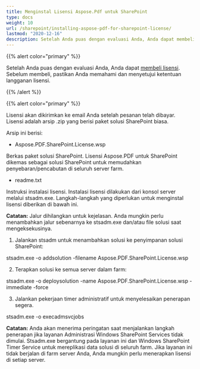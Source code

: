 ```yaml
---
title: Menginstal Lisensi Aspose.Pdf untuk SharePoint
type: docs
weight: 10
url: /sharepoint/installing-aspose-pdf-for-sharepoint-license/
lastmod: "2020-12-16"
description: Setelah Anda puas dengan evaluasi Anda, Anda dapat membeli lisensi untuk PDF SharePoint API dan mengikuti instruksi instalasi untuk menerapkannya.
---
```


{{% alert color="primary" %}}

Setelah Anda puas dengan evaluasi Anda, Anda dapat [membeli lisensi](https://purchase.aspose.com/buy). Sebelum membeli, pastikan Anda memahami dan menyetujui ketentuan langganan lisensi.

{{% /alert %}}

{{% alert color="primary" %}}

Lisensi akan dikirimkan ke email Anda setelah pesanan telah dibayar. Lisensi adalah arsip .zip yang berisi paket solusi SharePoint biasa.

Arsip ini berisi:

- Aspose.PDF.SharePoint.License.wsp

Berkas paket solusi SharePoint. Lisensi Aspose.PDF untuk SharePoint dikemas sebagai solusi SharePoint untuk memudahkan penyebaran/pencabutan di seluruh server farm.

- readme.txt

Instruksi instalasi lisensi.
 Instalasi lisensi dilakukan dari konsol server melalui stsadm.exe. Langkah-langkah yang diperlukan untuk menginstal lisensi diberikan di bawah ini.

**Catatan:** Jalur dihilangkan untuk kejelasan. Anda mungkin perlu menambahkan jalur sebenarnya ke stsadm.exe dan/atau file solusi saat mengeksekusinya.

1. Jalankan stsadm untuk menambahkan solusi ke penyimpanan solusi SharePoint:

stsadm.exe -o addsolution -filename Aspose.PDF.SharePoint.License.wsp

2. Terapkan solusi ke semua server dalam farm:

stsadm.exe -o deploysolution -name Aspose.PDF.SharePoint.License.wsp -immediate -force

3. Jalankan pekerjaan timer administratif untuk menyelesaikan penerapan segera.

stsadm.exe -o execadmsvcjobs

**Catatan:** Anda akan menerima peringatan saat menjalankan langkah penerapan jika layanan Administrasi Windows SharePoint Services tidak dimulai. Stsadm.exe bergantung pada layanan ini dan Windows SharePoint Timer Service untuk mereplikasi data solusi di seluruh farm. Jika layanan ini tidak berjalan di farm server Anda, Anda mungkin perlu menerapkan lisensi di setiap server.